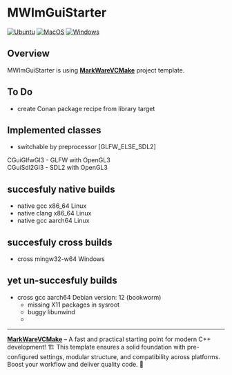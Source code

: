 # MWImGuiStarter

[![Ubuntu](https://github.com/tomasmark79/MWImGuiStarter/actions/workflows/ubuntu.yml/badge.svg)](https://github.com/tomasmark79/MWImGuiStarter/actions/workflows/ubuntu.yml)
[![MacOS](https://github.com/tomasmark79/MWImGuiStarter/actions/workflows/macos.yml/badge.svg)](https://github.com/tomasmark79/MWImGuiStarter/actions/workflows/macos.yml)
[![Windows](https://github.com/tomasmark79/MWImGuiStarter/actions/workflows/windows.yml/badge.svg)](https://github.com/tomasmark79/MWImGuiStarter/actions/workflows/windows.yml)  

## Overview

MWImGuiStarter is using 
**[MarkWareVCMake](https://github.com/tomasmark79/MarkWareVCMake)** project template.  

## To Do

 - create Conan package recipe from library target

## Implemented classes

 - switchable by preprocessor [GLFW_ELSE_SDL2]

CGuiGlfwGl3 - GLFW with OpenGL3  
CGuiSdl2Gl3 - SDL2 with OpenGL3

## succesfuly native builds

 - native gcc x86_64 Linux
 - native clang x86_64 Linux
 - native gcc aarch64 Linux

## succesfuly cross builds
 
 - cross mingw32-w64 Windows
 
## yet un-succesfuly builds

 - cross gcc aarch64 Debian version: 12 (bookworm)
   - missing X11 packages in sysroot
   - buggy libunwind
   - 

---

**[MarkWareVCMake](https://github.com/tomasmark79/MarkWareVCMake)** – A fast and practical starting point for modern C++ development! 🏗️ This template ensures a solid foundation with pre-configured settings, modular structure, and compatibility across platforms. Boost your workflow and deliver quality code. 🌈
